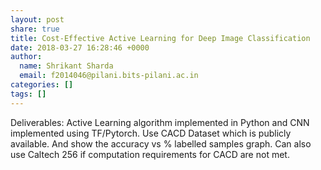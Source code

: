```yaml
---
layout: post
share: true
title: Cost-Effective Active Learning for Deep Image Classification
date: 2018-03-27 16:28:46 +0000
author:
  name: Shrikant Sharda
  email: f2014046@pilani.bits-pilani.ac.in
categories: []
tags: []
---
```

Deliverables: Active Learning algorithm implemented in Python and CNN implemented using TF/Pytorch. Use CACD Dataset which is publicly available. And show the accuracy vs % labelled samples graph. Can also use Caltech 256 if computation requirements for CACD are not met.